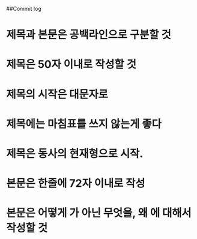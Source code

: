 ##Commit log 
# 제목과 본문은 공백라인으로 구분할 것
# 제목은 50자 이내로 작성할 것
# 제목의 시작은 대문자로
# 제목에는 마침표를 쓰지 않는게 좋다
# 제목은 동사의 현재형으로 시작.
# 본문은 한줄에 72자 이내로 작성
# 본문은 어떻게 가 아닌 무엇을, 왜 에 대해서 작성할 것
 

